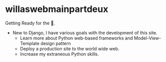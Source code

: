 # willaswebmainpartdeux
Getting Ready for the :baby:.

* New to Django, I have various goals with the development of this site.
  * Learn more about Python web-based frameworks and Model-View-Template design pattern
  * Deploy a production site to the world wide web.
  * Increase my extraneous Python skills.
  
 
